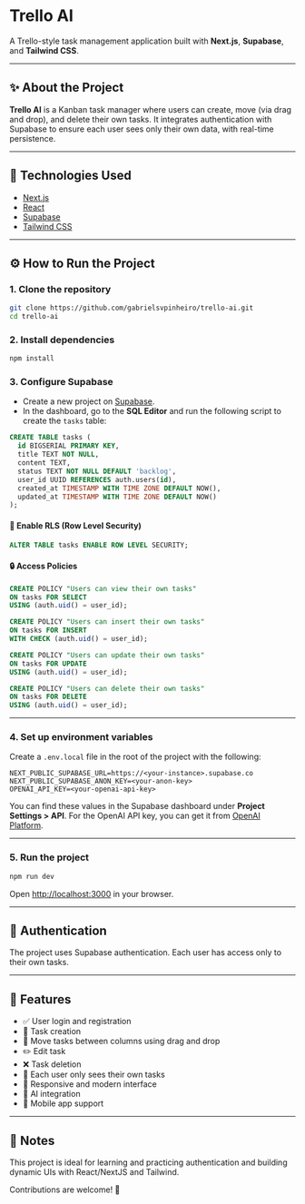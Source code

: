 # Trello AI

A Trello-style task management application built with **Next.js**, **Supabase**, and **Tailwind CSS**.

---

## ✨ About the Project

**Trello AI** is a Kanban task manager where users can create, move (via drag and drop), and delete their own tasks. It integrates authentication with Supabase to ensure each user sees only their own data, with real-time persistence.

---

## 🚀 Technologies Used

* [Next.js](https://nextjs.org/)
* [React](https://react.dev/)
* [Supabase](https://supabase.com/)
* [Tailwind CSS](https://tailwindcss.com/)

---

## ⚙️ How to Run the Project

### 1. Clone the repository

```bash
git clone https://github.com/gabrielsvpinheiro/trello-ai.git
cd trello-ai
```

### 2. Install dependencies

```bash
npm install
```

### 3. Configure Supabase

* Create a new project on [Supabase](https://supabase.com/).
* In the dashboard, go to the **SQL Editor** and run the following script to create the `tasks` table:

```sql
CREATE TABLE tasks (
  id BIGSERIAL PRIMARY KEY,
  title TEXT NOT NULL,
  content TEXT,
  status TEXT NOT NULL DEFAULT 'backlog',
  user_id UUID REFERENCES auth.users(id),
  created_at TIMESTAMP WITH TIME ZONE DEFAULT NOW(),
  updated_at TIMESTAMP WITH TIME ZONE DEFAULT NOW()
);
```

#### 🔐 Enable RLS (Row Level Security)

```sql
ALTER TABLE tasks ENABLE ROW LEVEL SECURITY;
```

#### 🔒 Access Policies

```sql
CREATE POLICY "Users can view their own tasks"
ON tasks FOR SELECT
USING (auth.uid() = user_id);

CREATE POLICY "Users can insert their own tasks"
ON tasks FOR INSERT
WITH CHECK (auth.uid() = user_id);

CREATE POLICY "Users can update their own tasks"
ON tasks FOR UPDATE
USING (auth.uid() = user_id);

CREATE POLICY "Users can delete their own tasks"
ON tasks FOR DELETE
USING (auth.uid() = user_id);
```

---

### 4. Set up environment variables

Create a `.env.local` file in the root of the project with the following:

```
NEXT_PUBLIC_SUPABASE_URL=https://<your-instance>.supabase.co
NEXT_PUBLIC_SUPABASE_ANON_KEY=<your-anon-key>
OPENAI_API_KEY=<your-openai-api-key>
```

You can find these values in the Supabase dashboard under **Project Settings > API**.
For the OpenAI API key, you can get it from [OpenAI Platform](https://platform.openai.com/api-keys).

---

### 5. Run the project

```bash
npm run dev
```

Open [http://localhost:3000](http://localhost:3000) in your browser.

---

## 👤 Authentication

The project uses Supabase authentication. Each user has access only to their own tasks.

---

## 📝 Features

* ✅ User login and registration
* 📝 Task creation
* 🔄 Move tasks between columns using drag and drop
* ✏️ Edit task
* ❌ Task deletion
* 🔐 Each user only sees their own tasks
* 📱 Responsive and modern interface
* 🤖 AI integration
* 📱 Mobile app support

---

## 📌 Notes

This project is ideal for learning and practicing authentication and building dynamic UIs with React/NextJS and Tailwind.

Contributions are welcome! 🚀